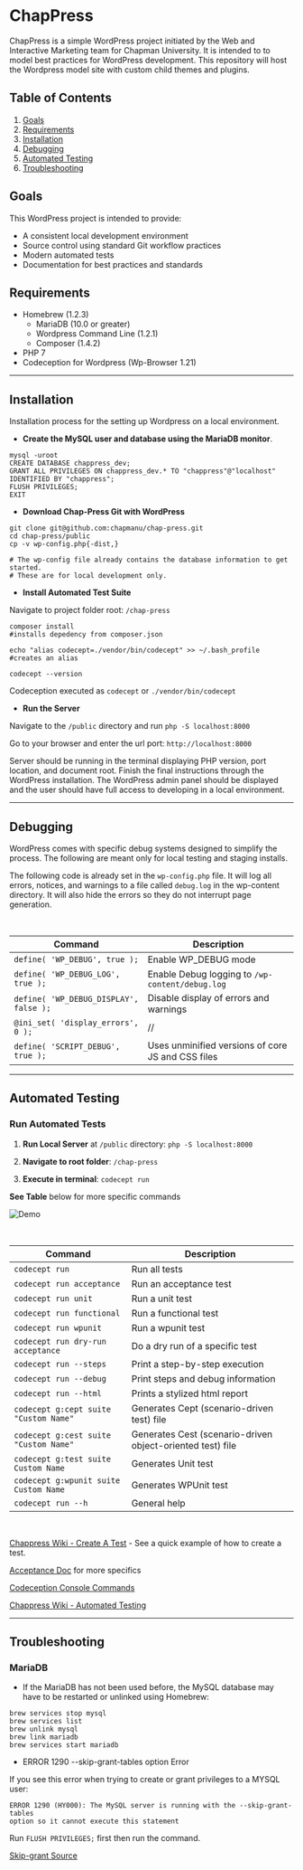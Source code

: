 # ChapPress
ChapPress is a simple WordPress project initiated by the Web and Interactive Marketing team for Chapman University. It is intended to to model best practices for WordPress development. This repository will host the Wordpress model site with custom child themes and plugins.

## Table of Contents
1. [Goals](#goals)
2. [Requirements](#requirements)
3. [Installation](#installation)
4. [Debugging](#debugging)
5. [Automated Testing](#automated-testing)
6. [Troubleshooting](#troubleshooting)

## Goals
This WordPress project is intended to provide:
- A consistent local development environment
- Source control using standard Git workflow practices
- Modern automated tests
- Documentation for best practices and standards

## Requirements
- Homebrew (1.2.3)
  - MariaDB (10.0 or greater)
  - Wordpress Command Line (1.2.1)
  - Composer (1.4.2)
- PHP 7
- Codeception for Wordpress (Wp-Browser 1.21)

***

## Installation

Installation process for the setting up Wordpress on a local environment.

- **Create the MySQL user and database using the MariaDB monitor**.

```
mysql -uroot
CREATE DATABASE chappress_dev;
GRANT ALL PRIVILEGES ON chappress_dev.* TO "chappress"@"localhost" IDENTIFIED BY "chappress";
FLUSH PRIVILEGES;
EXIT
```

- **Download Chap-Press Git with WordPress** 


```
git clone git@github.com:chapmanu/chap-press.git
cd chap-press/public
cp -v wp-config.php{-dist,}

# The wp-config file already contains the database information to get started.
# These are for local development only.
```

- **Install Automated Test Suite**

Navigate to project folder root: `/chap-press`

```
composer install
#installs depedency from composer.json 

echo "alias codecept=./vendor/bin/codecept" >> ~/.bash_profile  
#creates an alias

codecept --version  
```

Codeception executed as `codecept` or `./vendor/bin/codecept`

- **Run the Server**
  
Navigate to the `/public` directory and run `php -S localhost:8000`


Go to your browser and enter the url port: `http://localhost:8000`

Server should be running in the terminal displaying PHP version, port location, and document root.
Finish the final instructions through the WordPress installation. The WordPress admin panel should be displayed and the user should have full access to developing in a local environment.

***

## Debugging

WordPress comes with specific debug systems designed to simplify the process.
The following are meant only for local testing and staging installs.

The following code is already set in the `wp-config.php` file.
It will log all errors, notices, and warnings to a file called `debug.log` in the wp-content directory.
It will also hide the errors so they do not interrupt page generation.

<br/>

| Command | Description |
| --- | --- |
| `define( 'WP_DEBUG', true );` | Enable WP_DEBUG mode |
| `define( 'WP_DEBUG_LOG', true );` | Enable Debug logging to `/wp-content/debug.log` |
| `define( 'WP_DEBUG_DISPLAY', false );` | Disable display of errors and warnings |
| `@ini_set( 'display_errors', 0 );` | // |
| `define( 'SCRIPT_DEBUG', true );` | Uses unminified versions of core JS and CSS files |

***

## Automated Testing 

### Run Automated Tests

1. **Run Local Server** at `/public` directory: `php -S localhost:8000`

2. **Navigate to root folder**: `/chap-press`

3. **Execute in terminal**: `codecept run`

**See Table** below for more specific commands

![Demo](http://codeception.com/images/codecept_run.gif)

<br/>

| Command | Description |
| --- | --- |
| `codecept run` | Run all tests |
| `codecept run acceptance` | Run an acceptance test |
| `codecept run unit` | Run a unit test |
| `codecept run functional` | Run a functional test |
| `codecept run wpunit` | Run a wpunit test |
| `codecept run dry-run acceptance` | Do a dry run of a specific test |
| `codecept run --steps` | Print a step-by-step execution |
| `codecept run --debug` | Print steps and debug information |
| `codecept run --html` | Prints a stylized html report |
| `codecept g:cept suite "Custom Name"` | Generates Cept (scenario-driven test) file |
| `codecept g:cest suite "Custom Name"` | Generates Cest (scenario-driven object-oriented test) file |
| `codecept g:test suite Custom Name` | Generates Unit test |
| `codecept g:wpunit suite Custom Name` | Generates WPUnit test |
| `codecept run --h` | General help |

<br/>

[Chappress Wiki - Create A Test](https://github.com/chapmanu/chap-press/wiki#create-a-test) - See a quick example of how to create a test.

[Acceptance Doc](http://codeception.com/docs/03-AcceptanceTests) for more specifics

[Codeception Console Commands](http://codeception.com/docs/reference/Commands)

[Chappress Wiki - Automated Testing](https://github.com/chapmanu/chap-press/wiki#automated-testing)

***

## Troubleshooting

### MariaDB
-  If the MariaDB has not been used before, the MySQL database may have to be restarted or unlinked using Homebrew:

```
brew services stop mysql
brew services list
brew unlink mysql
brew link mariadb
brew services start mariadb
```

- ERROR 1290 --skip-grant-tables option Error

If you see this error when trying to create or grant privileges to a MYSQL user:

    ERROR 1290 (HY000): The MySQL server is running with the --skip-grant-tables
    option so it cannot execute this statement

Run `FLUSH PRIVILEGES;` first then run the command.

[Skip-grant Source](https://unix.stackexchange.com/a/102916)
